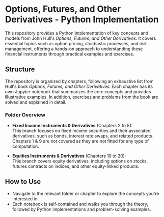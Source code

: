 # Options, Futures, and Other Derivatives - Python Implementation

This repository provides a Python implementation of key concepts and models from John Hull's *Options, Futures, and Other Derivatives*. It covers essential topics such as option pricing, stochastic processes, and risk management, offering a hands-on approach to understanding these financial instruments through practical examples and exercises.

## Structure

The repository is organized by chapters, following an exhaustive list from Hull's book *Options, Futures, and Other Derivatives*. Each chapter has its own Jupyter notebook that summarizes the core concepts and provides illustrative examples. In addition, exercises and problems from the book are solved and explained in detail.

### Folder Overview

- **Fixed Income Instruments & Derivatives** (Chapters 2 to 8):  
  This branch focuses on fixed income securities and their associated derivatives, such as bonds, interest rate swaps, and related products.
  Chapters 1 & 9 are not covered as they are not fitted for any type of computation.

- **Equities Instruments & Derivatives** (Chapters 10 to 20):  
  This branch covers equity derivatives, including options on stocks, futures contracts on indices, and other equity-linked products.

## How to Use

- Navigate to the relevant folder or chapter to explore the concepts you're interested in.
- Each notebook is self-contained and walks you through the theory, followed by Python implementations and problem-solving examples.

